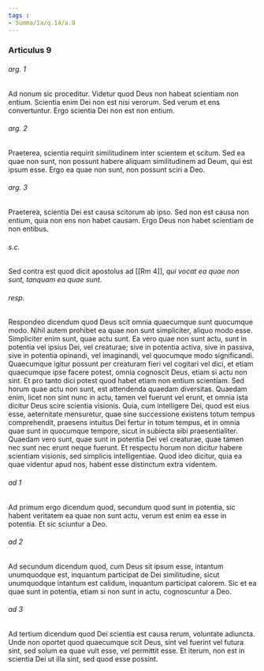 ```yaml
---
tags : 
- Summa/Ia/q.14/a.9
---
```


### Articulus 9

###### arg. 1
Ad nonum sic proceditur. Videtur quod Deus non habeat scientiam non entium. Scientia enim Dei non est nisi verorum. Sed verum et ens convertuntur. Ergo scientia Dei non est non entium.

###### arg. 2
Praeterea, scientia requirit similitudinem inter scientem et scitum. Sed ea quae non sunt, non possunt habere aliquam similitudinem ad Deum, qui est ipsum esse. Ergo ea quae non sunt, non possunt sciri a Deo.

###### arg. 3
Praeterea, scientia Dei est causa scitorum ab ipso. Sed non est causa non entium, quia non ens non habet causam. Ergo Deus non habet scientiam de non entibus.

###### s.c.
Sed contra est quod dicit apostolus ad [[Rm 4]], *qui vocat ea quae non sunt, tanquam ea quae sunt*.

###### resp.
Respondeo dicendum quod Deus scit omnia quaecumque sunt quocumque modo. Nihil autem prohibet ea quae non sunt simpliciter, aliquo modo esse. Simpliciter enim sunt, quae actu sunt. Ea vero quae non sunt actu, sunt in potentia vel ipsius Dei, vel creaturae; sive in potentia activa, sive in passiva, sive in potentia opinandi, vel imaginandi, vel quocumque modo significandi. Quaecumque igitur possunt per creaturam fieri vel cogitari vel dici, et etiam quaecumque ipse facere potest, omnia cognoscit Deus, etiam si actu non sint. Et pro tanto dici potest quod habet etiam non entium scientiam. Sed horum quae actu non sunt, est attendenda quaedam diversitas. Quaedam enim, licet non sint nunc in actu, tamen vel fuerunt vel erunt, et omnia ista dicitur Deus scire scientia visionis. Quia, cum intelligere Dei, quod est eius esse, aeternitate mensuretur, quae sine successione existens totum tempus comprehendit, praesens intuitus Dei fertur in totum tempus, et in omnia quae sunt in quocumque tempore, sicut in subiecta sibi praesentialiter. Quaedam vero sunt, quae sunt in potentia Dei vel creaturae, quae tamen nec sunt nec erunt neque fuerunt. Et respectu horum non dicitur habere scientiam visionis, sed simplicis intelligentiae. Quod ideo dicitur, quia ea quae videntur apud nos, habent esse distinctum extra videntem.

###### ad 1
Ad primum ergo dicendum quod, secundum quod sunt in potentia, sic habent veritatem ea quae non sunt actu, verum est enim ea esse in potentia. Et sic sciuntur a Deo.

###### ad 2
Ad secundum dicendum quod, cum Deus sit ipsum esse, intantum unumquodque est, inquantum participat de Dei similitudine, sicut unumquodque intantum est calidum, inquantum participat calorem. Sic et ea quae sunt in potentia, etiam si non sunt in actu, cognoscuntur a Deo.

###### ad 3
Ad tertium dicendum quod Dei scientia est causa rerum, voluntate adiuncta. Unde non oportet quod quaecumque scit Deus, sint vel fuerint vel futura sint, sed solum ea quae vult esse, vel permittit esse. Et iterum, non est in scientia Dei ut illa sint, sed quod esse possint.


